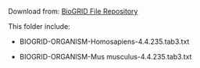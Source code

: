 Download from: [BioGRID File Repository](https://downloads.thebiogrid.org/BioGRID/Release-Archive/BIOGRID-4.4.235/)

This folder include:

* BIOGRID-ORGANISM-Homosapiens-4.4.235.tab3.txt

* BIOGRID-ORGANISM-Mus musculus-4.4.235.tab3.txt

